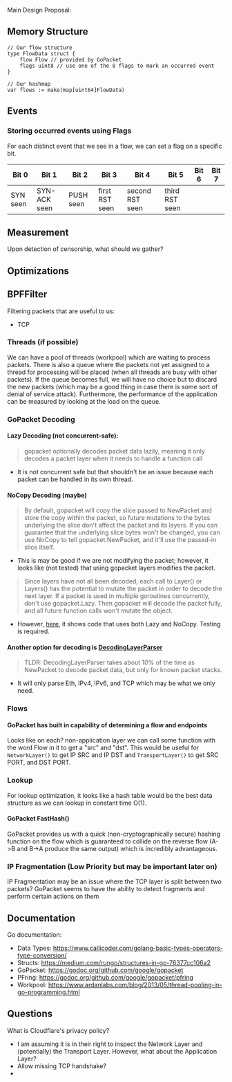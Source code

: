 Main Design Proposal:

## Memory Structure
```
// Our flow structure
type FlowData struct {
    flow Flow // provided by GoPacket
    flags uint8 // use one of the 8 flags to mark an occurred event
}

// Our hashmap
var flows := make(map[uint64]FlowData)
```
## Events

### Storing occurred events using Flags
For each distinct event that we see in a flow, we can set a flag on a specific bit.

| Bit 0  | Bit 1 | Bit 2 | Bit 3 | Bit 4 | Bit 5 | Bit 6 | Bit 7
| -- | -- |-- | -- | -- | -- |-- | -- |
| SYN seen | SYN-ACK seen | PUSH seen | first RST seen | second RST seen | third RST seen | | |

## Measurement

Upon detection of censorship, what should we gather?

## Optimizations

## BPFFilter
Filtering packets that are useful to us:
- TCP

### Threads (if possible)

We can have a pool of threads (workpool) which are waiting to process packets. There is also a queue where the packets not yet assigned to a thread for processing will be placed (when all threads are busy with other packets). If the queue becomes full, we will have no choice but to discard the new packets (which may be a good thing in case there is some sort of denial of service attack). Furthermore, the performance of the application can be measured by looking at the load on the queue.

### GoPacket Decoding

#### Lazy Decoding (not concurrent-safe): 
> gopacket optionally decodes packet data lazily, meaning it only decodes a packet layer when it needs to handle a function call
- It is not concurrent safe but that shouldn't be an issue because each packet can be handled in its own thread.

#### NoCopy Decoding (maybe)

> By default, gopacket will copy the slice passed to NewPacket and store the copy within the packet, so future mutations to the bytes underlying the slice don't affect the packet and its layers. If you can guarantee that the underlying slice bytes won't be changed, you can use NoCopy to tell gopacket.NewPacket, and it'll use the passed-in slice itself.
- This is may be good if we are not modifying the packet; however, it looks like (not tested) that using gopacket layers modifies the packet.
> Since layers have not all been decoded, each call to Layer() or Layers() has the potential to mutate the packet in order to decode the next layer. If a packet is used in multiple goroutines concurrently, don't use gopacket.Lazy. Then gopacket will decode the packet fully, and all future function calls won't mutate the object.
- However, [here](https://github.com/google/gopacket/blob/master/layers/decode_test.go), it shows code that uses both Lazy and NoCopy. Testing is required.

#### Another option for decoding is [DecodingLayerParser](https://godoc.org/github.com/google/gopacket#hdr-Fast_Decoding_With_DecodingLayerParser)

> TLDR: DecodingLayerParser takes about 10% of the time as NewPacket to decode packet data, but only for known packet stacks.
- It will only parse Eth, IPv4, IPv6, and TCP which may be what we only need.

### Flows

#### GoPacket has built in capability of determining a flow and endpoints

Looks like on each? non-application layer we can call some function with the word Flow in it to get a "src" and "dst". This would be useful for `NetworkLayer()` to get IP SRC and IP DST and `TransportLayer()` to get SRC PORT, and DST PORT.

### Lookup

For lookup optimization, it looks like a hash table would be the best data structure as we can lookup in constant time O(1). 

#### GoPacket FastHash()

GoPacket provides us with a quick (non-cryptographically secure) hashing function on the flow which is guaranteed to collide on the reverse flow (A->B and B->A produce the same output) which is incredibly advantageous.

### IP Fragmentation (Low Priority but may be important later on)

IP Fragmentation may be an issue where the TCP layer is split between two packets? GoPacket seems to have the ability to detect fragments and perform certain actions on them

## Documentation
Go documentation:
- Data Types: https://www.callicoder.com/golang-basic-types-operators-type-conversion/
- Structs: https://medium.com/rungo/structures-in-go-76377cc106a2
- GoPacket: https://godoc.org/github.com/google/gopacket
- PFring: https://godoc.org/github.com/google/gopacket/pfring
- Workpool: https://www.ardanlabs.com/blog/2013/05/thread-pooling-in-go-programming.html

## Questions

What is Cloudflare's privacy policy?
- I am assuming it is in their right to inspect the Network Layer and (potentially) the Transport Layer. However, what about the Application Layer?
- Allow missing TCP handshake?
- 